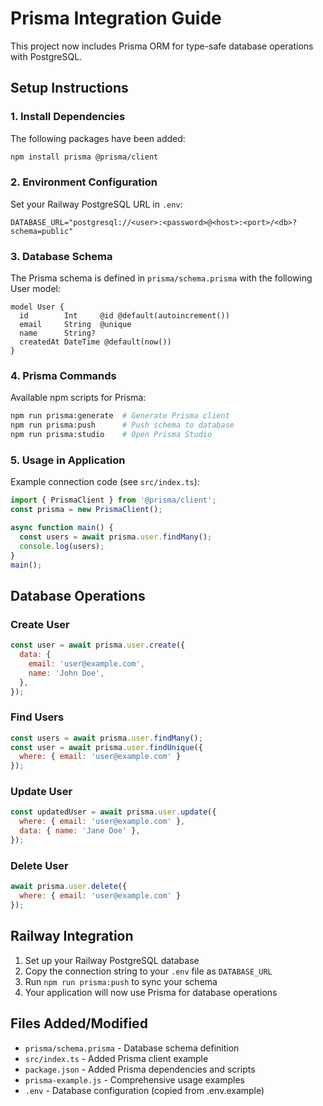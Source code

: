 # Prisma Integration Guide

This project now includes Prisma ORM for type-safe database operations with PostgreSQL.

## Setup Instructions

### 1. Install Dependencies
The following packages have been added:
```bash
npm install prisma @prisma/client
```

### 2. Environment Configuration
Set your Railway PostgreSQL URL in `.env`:
```env
DATABASE_URL="postgresql://<user>:<password>@<host>:<port>/<db>?schema=public"
```

### 3. Database Schema
The Prisma schema is defined in `prisma/schema.prisma` with the following User model:
```prisma
model User {
  id        Int     @id @default(autoincrement())
  email     String  @unique
  name      String?
  createdAt DateTime @default(now())
}
```

### 4. Prisma Commands
Available npm scripts for Prisma:
```bash
npm run prisma:generate  # Generate Prisma client
npm run prisma:push      # Push schema to database
npm run prisma:studio    # Open Prisma Studio
```

### 5. Usage in Application
Example connection code (see `src/index.ts`):
```javascript
import { PrismaClient } from '@prisma/client';
const prisma = new PrismaClient();

async function main() {
  const users = await prisma.user.findMany();
  console.log(users);
}
main();
```

## Database Operations

### Create User
```javascript
const user = await prisma.user.create({
  data: {
    email: 'user@example.com',
    name: 'John Doe',
  },
});
```

### Find Users
```javascript
const users = await prisma.user.findMany();
const user = await prisma.user.findUnique({
  where: { email: 'user@example.com' }
});
```

### Update User
```javascript
const updatedUser = await prisma.user.update({
  where: { email: 'user@example.com' },
  data: { name: 'Jane Doe' },
});
```

### Delete User
```javascript
await prisma.user.delete({
  where: { email: 'user@example.com' }
});
```

## Railway Integration

1. Set up your Railway PostgreSQL database
2. Copy the connection string to your `.env` file as `DATABASE_URL`
3. Run `npm run prisma:push` to sync your schema
4. Your application will now use Prisma for database operations

## Files Added/Modified

- `prisma/schema.prisma` - Database schema definition
- `src/index.ts` - Added Prisma client example
- `package.json` - Added Prisma dependencies and scripts
- `prisma-example.js` - Comprehensive usage examples
- `.env` - Database configuration (copied from .env.example)